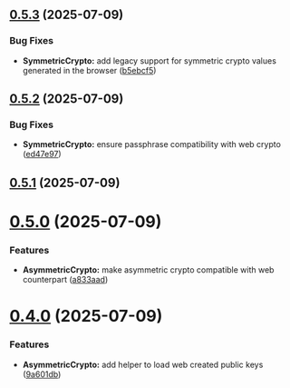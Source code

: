 ## [0.5.3](https://github.com/hawk-digital-environments/hawki-crypto/compare/v0.5.2...v0.5.3) (2025-07-09)


### Bug Fixes

* **SymmetricCrypto:** add legacy support for symmetric crypto values generated in the browser ([b5ebcf5](https://github.com/hawk-digital-environments/hawki-crypto/commit/b5ebcf5f57d164e7dd16c2576dde8258f6c6de85))



## [0.5.2](https://github.com/hawk-digital-environments/hawki-crypto/compare/v0.5.1...v0.5.2) (2025-07-09)


### Bug Fixes

* **SymmetricCrypto:** ensure passphrase compatibility with web crypto ([ed47e97](https://github.com/hawk-digital-environments/hawki-crypto/commit/ed47e97bff9343f82d6a25827528f7e024d746f7))



## [0.5.1](https://github.com/hawk-digital-environments/hawki-crypto/compare/v0.5.0...v0.5.1) (2025-07-09)



# [0.5.0](https://github.com/hawk-digital-environments/hawki-crypto/compare/v0.4.0...v0.5.0) (2025-07-09)


### Features

* **AsymmetricCrypto:** make asymmetric crypto compatible with web counterpart ([a833aad](https://github.com/hawk-digital-environments/hawki-crypto/commit/a833aadc7e08d7f3294e2a2bf1447fb6b04ba8e0))



# [0.4.0](https://github.com/hawk-digital-environments/hawki-crypto/compare/v0.3.1...v0.4.0) (2025-07-09)


### Features

* **AsymmetricCrypto:** add helper to load web created public keys ([9a601db](https://github.com/hawk-digital-environments/hawki-crypto/commit/9a601dbcc1a5089bb489f710a1ed0444254a4a19))



